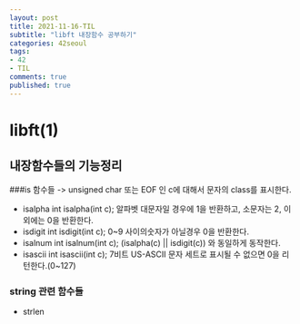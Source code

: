 ```yaml
---
layout: post
title: 2021-11-16-TIL
subtitle: "libft 내장함수 공부하기"
categories: 42seoul
tags:
- 42
- TIL
comments: true
published: true
---
```


# libft(1)

## 내장함수들의 기능정리

###is 함수들 -> unsigned char 또는 EOF 인 c에 대해서 문자의 class를 표시한다. 
- isalpha
	int isalpha(int c);
	알파벳 대문자일 경우에 1을 반환하고, 소문자는 2, 이외에는 0을 반환한다.
- isdigit
	int isdigit(int c);
	0~9 사이의숫자가 아닐경우 0을 반환한다.
- isalnum
	int isalnum(int c);
	(isalpha(c) || isdigit(c)) 와 동일하게 동작한다.
- isascii
	int isascii(int c);
	7비트 US-ASCII 문자 세트로 표시될 수 없으면 0을 리턴한다.(0~127)

### string 관련 함수들
- strlen
		



